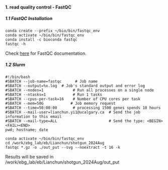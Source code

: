 #### 1. read quality control - FastQC
##### 1.1 FastQC Installation

    conda create --prefix ~/bio/bin/fastqc_env
    conda activate ~/bio/bin/fastqc_env
    conda install -c bioconda fastqc
    fastqc -h  
Check [here](https://www.bioinformatics.babraham.ac.uk/projects/fastqc/Help/) for FastQC documentation.

##### 1.2 Slurm

    #!/bin/bash
    #SBATCH --job-name=fastqc      # Job name
    #SBATCH --output=%x.log  # Job's standard output and error log
    #SBATCH --nodes=1             # Run all processes on a single node
    #SBATCH --ntasks=1            # Run 1 tasks
    #SBATCH --cpus-per-task=16    # Number of CPU cores per task
    #SBATCH --mem=50G            # Job memory request
    #SBATCH --time=50:00:00       # processing 1500 genes spends 10 hours 
    #SBATCH --mail-user=lianchun.yi1@ucalgary.ca  # Send the job information to this email
    #SBATCH --mail-type=ALL                       # Send the type: <BEGIN><FAIL><END>
    pwd; hostname; date

    conda activate ~/bio/bin/fastqc_env
    cd /work/ebg_lab/eb/Lianchun/shotgun_2024Aug
    fastqc *.gz -o ./out_put --svg --noextract -t 16 -k

Results will be saved in /work/ebg_lab/eb/Lianchun/shotgun_2024Aug/out_put

